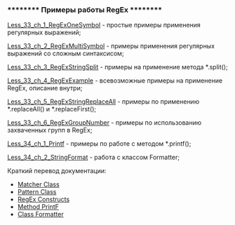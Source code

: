 ### ******** Примеры работы RegEx ********

[Less_33_ch_1_RegExOneSymbol](https://github.com/JcoderPaul/JavaExtended-33-34/tree/master/Less_33_ch_1_RegExOneSymbol/src/Less_33_ch_1_RegExOneSymbo) - простые примеры применения регулярных выражений;

[Less_33_ch_2_RegExMultiSymbol](https://github.com/JcoderPaul/JavaExtended-33-34/tree/master/Less_33_ch_2_RegExMultiSymbol/src/Less_33_ch_2_RegExMultiSymbol) - примеры применения регулярных выражений со сложным синтаксисом;

[Less_33_ch_3_RegExStringSplit](https://github.com/JcoderPaul/JavaExtended-33-34/tree/master/Less_33_ch_3_RegExStringSplit/src/Less_33_ch_3_RegExStringSplit) - примеры на применение метода *.split();

[Less_33_ch_4_RegExExample](https://github.com/JcoderPaul/JavaExtended-33-34/tree/master/Less_33_ch_4_RegExExample/src/Less_33_ch_4_RegExExample) - всевозможные примеры на применение RegEx, описание внутри;

[Less_33_ch_5_RegExStringReplaceAll](https://github.com/JcoderPaul/JavaExtended-33-34/tree/master/Less_33_ch_5_RegExStringReplaceAll/src/Less_33_ch_5_RegExStringReplaceAll) - примеры по применению *.replaceAll() и *.replaceFirst();

[Less_33_ch_6_RegExGroupNumber](https://github.com/JcoderPaul/JavaExtended-33-34/tree/master/Less_33_ch_6_RegExGroupNumber/src/Less_33_ch_6_RegExGroupNumber) - примеры по использованию захваченных групп в RegEx;

[Less_34_ch_1_Printf](https://github.com/JcoderPaul/JavaExtended-33-34/tree/master/Less_34_ch_1_Printf/src/Less_34_ch_1_Printf) - примеры по работе с методом *.printf();

[Less_34_ch_2_StringFormat](https://github.com/JcoderPaul/JavaExtended-33-34/tree/master/Less_34_ch_2_StringFormat/src/Less_34_ch_2_StringFormat) - работа с классом Formatter;

Краткий перевод документации:
- [Matcher Class](https://github.com/JcoderPaul/JavaExtended-33-34/blob/master/Less_33_ch_1_RegExOneSymbol/src/Less_33_ch_1_RegExOneSymbo/MatcherClass.txt)
- [Pattern Class](https://github.com/JcoderPaul/JavaExtended-33-34/blob/master/Less_33_ch_1_RegExOneSymbol/src/Less_33_ch_1_RegExOneSymbo/PatternClass.txt)
- [RegEx Сonstructs](https://github.com/JcoderPaul/JavaExtended-33-34/blob/master/Less_33_ch_1_RegExOneSymbol/src/Less_33_ch_1_RegExOneSymbo/RegEx%D0%A1onstructs.txt)
- [Method PrintF](https://github.com/JcoderPaul/JavaExtended-33-34/blob/master/Less_34_ch_1_Printf/src/Less_34_ch_1_Printf/MethodPrintF.txt)
- [Class Formatter](https://github.com/JcoderPaul/JavaExtended-33-34/blob/master/Less_34_ch_1_Printf/src/Less_34_ch_1_Printf/ReadMe.txt)